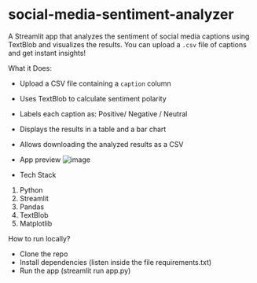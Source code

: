 # social-media-sentiment-analyzer
A Streamlit app that analyzes the sentiment of social media captions using TextBlob and visualizes the results.
 You can upload a `.csv` file of captions and get instant insights!

 What it Does:
-  Upload a CSV file containing a `caption` column
-  Uses TextBlob to calculate sentiment polarity
-  Labels each caption as:
    Positive/ 
    Negative / 
    Neutral 
-  Displays the results in a table and a bar chart
-  Allows downloading the analyzed results as a CSV

-  App preview
  ![image](https://github.com/user-attachments/assets/4f150623-cfcc-467d-8e50-a8535044dc8b)

- Tech Stack
 1. Python
2. Streamlit
3. Pandas
4. TextBlob
5. Matplotlib

How to run locally?
- Clone the repo
- Install dependencies (listen inside the file requirements.txt)
- Run the app (streamlit run app.py)
  

